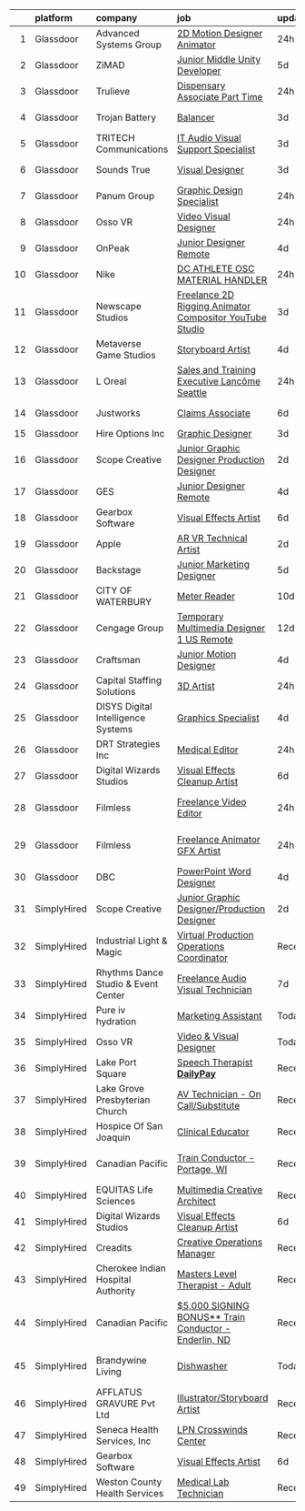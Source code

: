 

|    | platform    | company                              | job                                                                                                                                                                                                                                                                                                                                                                                                                                                                                                                                                                                                                                                                                                                                                                                                                                                                                                                                                                                                                                                                                                                                                                                                                                                                                                                                      | update_time   | location                      |
|---:|:------------|:-------------------------------------|:-----------------------------------------------------------------------------------------------------------------------------------------------------------------------------------------------------------------------------------------------------------------------------------------------------------------------------------------------------------------------------------------------------------------------------------------------------------------------------------------------------------------------------------------------------------------------------------------------------------------------------------------------------------------------------------------------------------------------------------------------------------------------------------------------------------------------------------------------------------------------------------------------------------------------------------------------------------------------------------------------------------------------------------------------------------------------------------------------------------------------------------------------------------------------------------------------------------------------------------------------------------------------------------------------------------------------------------------|:--------------|:------------------------------|
|  1 | Glassdoor   | Advanced Systems Group               | [2D Motion Designer Animator](https://www.glassdoor.com/partner/jobListing.htm?pos=125&ao=1136043&s=58&guid=00000182816517968b4b0ec603f3fbd6&src=GD_JOB_AD&t=SR&vt=w&ea=1&cs=1_71b36419&cb=1660028262648&jobListingId=1008061173285&jrtk=3-0-1ga0ma5u5m6qk801-1ga0ma5ujg4e6800-ac26f5c2e1e21336-)                                                                                                                                                                                                                                                                                                                                                                                                                                                                                                                                                                                                                                                                                                                                                                                                                                                                                                                                                                                                                                        | 24h           | Remote                        |
|  2 | Glassdoor   | ZiMAD                                | [Junior Middle Unity Developer](https://www.glassdoor.com/partner/jobListing.htm?pos=121&ao=1136043&s=58&guid=00000182816517968b4b0ec603f3fbd6&src=GD_JOB_AD&t=SR&vt=w&cs=1_d24c75a2&cb=1660028262647&jobListingId=1008049667996&jrtk=3-0-1ga0ma5u5m6qk801-1ga0ma5ujg4e6800-c2445798004c4330-)                                                                                                                                                                                                                                                                                                                                                                                                                                                                                                                                                                                                                                                                                                                                                                                                                                                                                                                                                                                                                                           | 5d            | Remote                        |
|  3 | Glassdoor   | Trulieve                             | [Dispensary Associate   Part Time](https://www.glassdoor.com/partner/jobListing.htm?pos=118&ao=1136043&s=58&guid=00000182816517968b4b0ec603f3fbd6&src=GD_JOB_AD&t=SR&vt=w&cs=1_a702fb0f&cb=1660028262647&jobListingId=1008060827551&jrtk=3-0-1ga0ma5u5m6qk801-1ga0ma5ujg4e6800-15c62df5c16bef9f-)                                                                                                                                                                                                                                                                                                                                                                                                                                                                                                                                                                                                                                                                                                                                                                                                                                                                                                                                                                                                                                        | 24h           | Cape Coral, FL                |
|  4 | Glassdoor   | Trojan Battery                       | [Balancer](https://www.glassdoor.com/partner/jobListing.htm?pos=122&ao=1136043&s=58&guid=00000182816517968b4b0ec603f3fbd6&src=GD_JOB_AD&t=SR&vt=w&cs=1_12320676&cb=1660028262647&jobListingId=1008056187618&jrtk=3-0-1ga0ma5u5m6qk801-1ga0ma5ujg4e6800-496d7854f8508492-)                                                                                                                                                                                                                                                                                                                                                                                                                                                                                                                                                                                                                                                                                                                                                                                                                                                                                                                                                                                                                                                                | 3d            | Santa Fe Springs, CA          |
|  5 | Glassdoor   | TRITECH Communications               | [IT Audio Visual Support Specialist](https://www.glassdoor.com/partner/jobListing.htm?pos=117&ao=1136043&s=58&guid=00000182816517968b4b0ec603f3fbd6&src=GD_JOB_AD&t=SR&vt=w&ea=1&cs=1_0e588034&cb=1660028262646&jobListingId=1008055745056&jrtk=3-0-1ga0ma5u5m6qk801-1ga0ma5ujg4e6800-53913c88c34f6bda-)                                                                                                                                                                                                                                                                                                                                                                                                                                                                                                                                                                                                                                                                                                                                                                                                                                                                                                                                                                                                                                 | 3d            | New York, NY                  |
|  6 | Glassdoor   | Sounds True                          | [Visual Designer](https://www.glassdoor.com/partner/jobListing.htm?pos=116&ao=1136043&s=58&guid=00000182816517968b4b0ec603f3fbd6&src=GD_JOB_AD&t=SR&vt=w&ea=1&cs=1_2ddd8fbf&cb=1660028262646&jobListingId=1008055175908&jrtk=3-0-1ga0ma5u5m6qk801-1ga0ma5ujg4e6800-33efd2b5586d880d-)                                                                                                                                                                                                                                                                                                                                                                                                                                                                                                                                                                                                                                                                                                                                                                                                                                                                                                                                                                                                                                                    | 3d            | Louisville, CO                |
|  7 | Glassdoor   | Panum Group                          | [Graphic Design Specialist](https://www.glassdoor.com/partner/jobListing.htm?pos=101&ao=1110586&s=58&guid=00000182816517968b4b0ec603f3fbd6&src=GD_JOB_AD&t=SR&vt=w&ea=1&cs=1_25950293&cb=1660028262644&jobListingId=1008059929479&cpc=FB7E4A1762AE5BEC&jrtk=3-0-1ga0ma5u5m6qk801-1ga0ma5ujg4e6800-0e4550277865b6ae--6NYlbfkN0Bo_CM2a8GgFIiw_-9fb5ug3xmG_MFCzpxBl7ntROtVZY8vaamdbhFsLTVNaHi-vU9EYboWp9GGldm8INJpCJGaeUooRnAeViLZ1Xa532DKn6HaOLmXS0bCL29dpl2WcYk0MizOc2orzkQ5hHlqOpR9-3UzuzWc85yzdU01NioCXNZE8ixS_DrxtBEw7Wj-qhRtdXtwj7lsZHyni7D4uE-YTeXzFSS6lApzCeUxdGDlzJm5rrRIB6lUvtnVGuyzCsI8vvIMrfnJ1fSMSlLPW3Ts4MOL5bPN_xznH19xhxwvXMvF960qbWwpts7ylE_84cEnmXlBBTzp8u8uc45qR7IJuFXobjWDHUfRD0qkU6kajqSeXZN2GjvWh3kT30eE9OQCbrUDha3vbSshbv7iO70qeo2rd8iGNO1iTXK9HVHXzv3ZjZwgIf60ynCS9L64DYzTTOcZiaPihHv3WJUrkReNFtRm80S5dE-PY-F7rjGTxSA8bkIrynQQM5AiqYckQMcTxgqmjqwGdg%3D%3D)                                                                                                                                                                                                                                                                                                                                                                                                                                                         | 24h           | Remote                        |
|  8 | Glassdoor   | Osso VR                              | [Video   Visual Designer](https://www.glassdoor.com/partner/jobListing.htm?pos=112&ao=1136043&s=58&guid=00000182816517968b4b0ec603f3fbd6&src=GD_JOB_AD&t=SR&vt=w&cs=1_02ef7f4a&cb=1660028262646&jobListingId=1008060844113&jrtk=3-0-1ga0ma5u5m6qk801-1ga0ma5ujg4e6800-127e56c8cc765d37-)                                                                                                                                                                                                                                                                                                                                                                                                                                                                                                                                                                                                                                                                                                                                                                                                                                                                                                                                                                                                                                                 | 24h           | Remote                        |
|  9 | Glassdoor   | OnPeak                               | [Junior Designer  Remote ](https://www.glassdoor.com/partner/jobListing.htm?pos=128&ao=1136043&s=58&guid=00000182816517968b4b0ec603f3fbd6&src=GD_JOB_AD&t=SR&vt=w&cs=1_5e6cadb5&cb=1660028262648&jobListingId=1008054224151&jrtk=3-0-1ga0ma5u5m6qk801-1ga0ma5ujg4e6800-7149e89fa4fdb05c-)                                                                                                                                                                                                                                                                                                                                                                                                                                                                                                                                                                                                                                                                                                                                                                                                                                                                                                                                                                                                                                                | 4d            | Hodgkins, IL                  |
| 10 | Glassdoor   | Nike                                 | [DC ATHLETE OSC  MATERIAL HANDLER ](https://www.glassdoor.com/partner/jobListing.htm?pos=109&ao=1136043&s=58&guid=00000182816517968b4b0ec603f3fbd6&src=GD_JOB_AD&t=SR&vt=w&cs=1_888cbc3a&cb=1660028262644&jobListingId=1008061408800&jrtk=3-0-1ga0ma5u5m6qk801-1ga0ma5ujg4e6800-dca766db329d2309-)                                                                                                                                                                                                                                                                                                                                                                                                                                                                                                                                                                                                                                                                                                                                                                                                                                                                                                                                                                                                                                       | 24h           | Memphis, TN                   |
| 11 | Glassdoor   | Newscape Studios                     | [Freelance 2D Rigging Animator Compositor YouTube Studio](https://www.glassdoor.com/partner/jobListing.htm?pos=130&ao=1136043&s=58&guid=00000182816517968b4b0ec603f3fbd6&src=GD_JOB_AD&t=SR&vt=w&ea=1&cs=1_e7a79617&cb=1660028262648&jobListingId=1008056271942&jrtk=3-0-1ga0ma5u5m6qk801-1ga0ma5ujg4e6800-83d5db1f3c4e73a6-)                                                                                                                                                                                                                                                                                                                                                                                                                                                                                                                                                                                                                                                                                                                                                                                                                                                                                                                                                                                                            | 3d            | Remote                        |
| 12 | Glassdoor   | Metaverse Game Studios               | [Storyboard Artist](https://www.glassdoor.com/partner/jobListing.htm?pos=111&ao=1136043&s=58&guid=00000182816517968b4b0ec603f3fbd6&src=GD_JOB_AD&t=SR&vt=w&ea=1&cs=1_a55c993d&cb=1660028262644&jobListingId=1008054365470&jrtk=3-0-1ga0ma5u5m6qk801-1ga0ma5ujg4e6800-f1497150f3971ad6-)                                                                                                                                                                                                                                                                                                                                                                                                                                                                                                                                                                                                                                                                                                                                                                                                                                                                                                                                                                                                                                                  | 4d            | Remote                        |
| 13 | Glassdoor   | L Oreal                              | [Sales and Training Executive   Lancôme Seattle](https://www.glassdoor.com/partner/jobListing.htm?pos=103&ao=1110586&s=58&guid=00000182816517968b4b0ec603f3fbd6&src=GD_JOB_AD&t=SR&vt=w&cs=1_19e79b55&cb=1660028262643&jobListingId=1008060382777&cpc=3BA4CE39D5B5DEF5&jrtk=3-0-1ga0ma5u5m6qk801-1ga0ma5ujg4e6800-5a0953414041bdb7--6NYlbfkN0B--xwTx5z5GtX4kwB4PKln9ei78TGhUZ0jXbBonS0qzEhzYeEaBt0GkTPTcdrr5MliLNuavia_JvRLLb9DVpMTc-MFo1BFzkiA5dE9o__94-UVW0HQN0dyvXjsxEcdFapHPzbBq9TzAudNW8BpIKZ8SAeZFeuNoVrGibQWO330-I6HvUuirOgdprYAqduXHO_wySO-_5UgeQII-D_BTP0jLpYfsVdhxViKL6CZhZWZz4Uir0jtR9RXTwznVSIDfBDfElNINHTeKoQ8iwf11eKIOMM2VYMzmo46P3w61hfCj-3tAIV5FcUjf0G_ZZM7-i71_LD3m6wzsF5O5PRVSJAYvt3zgQOaij1qNqxO2UtpHi_hBAN30Yjt3P5czejJ2c9m2-beEqlkn2JMMR9NzwnHfernzKiDQK2Ak_9Up-_FjyJo6uLudvqzPkaL2g9gsjtbwmfPGtzbjlGoOAJkWdFpJlqGERPfN7UqoJiBHVXAAMnKMq4_dNMN_jc7KSzoAmutRTioYUZbXGz2OdB_7xJroKx_OvEMpzc9d-31Fjxe-w%3D%3D)                                                                                                                                                                                                                                                                                                                                                                                                         | 24h           | Seattle, WA                   |
| 14 | Glassdoor   | Justworks                            | [Claims Associate](https://www.glassdoor.com/partner/jobListing.htm?pos=127&ao=1136043&s=58&guid=00000182816517968b4b0ec603f3fbd6&src=GD_JOB_AD&t=SR&vt=w&ea=1&cs=1_c2452d73&cb=1660028262648&jobListingId=1008047540429&jrtk=3-0-1ga0ma5u5m6qk801-1ga0ma5ujg4e6800-4fac05972a7fe436-)                                                                                                                                                                                                                                                                                                                                                                                                                                                                                                                                                                                                                                                                                                                                                                                                                                                                                                                                                                                                                                                   | 6d            | New York, NY                  |
| 15 | Glassdoor   | Hire Options Inc                     | [Graphic Designer](https://www.glassdoor.com/partner/jobListing.htm?pos=105&ao=1110586&s=58&guid=00000182816517968b4b0ec603f3fbd6&src=GD_JOB_AD&t=SR&vt=w&ea=1&cs=1_cc9b2ba4&cb=1660028262644&jobListingId=1008056222271&cpc=F41FEAB56D215062&jrtk=3-0-1ga0ma5u5m6qk801-1ga0ma5ujg4e6800-d920582205bcf924--6NYlbfkN0BSkpV6W62uWtr8U5Znk72fCo7t6YUAZzvHLayV4F_jQCMmq-jdC2u6h-Ch-IFvyWPwadv7XQn0jeVVzb5RGRtcQhcK-VGw0f_A8nzJowTfyEsY_fhAybLJPZuFlnUFyZJ9xxgrWIKWjhDxc-_UN0vRVhmtYXOpP4B05lmhoTgpF2tdTgaFVobFCkBIrGeaknI6Wld1Iq2g4FN0-s_QLgFy0bp3_DRSsbw80FGel02U0mHNQ1G4p7et1LlETBIdXrcnz63F6-MkSUprAfnM8a871PeT0B7qZhMNaX8EKYrkVcDDNIo6hiI9-JfUR3Iq5U2XQrk0ziHhQdd6qqQnbZJNSMv1yYHI3yeSjrJBhsr5LtryrU1Sw6oxBKSkTC8eoiMA8Buxp7DiRCRNRD53TjWtwwRvIqbN_nfdAUrNO53lISFX8K7NlksOKvbzdlCz21I7UQx7F8VHA9Nfh9NBS5kLxIwn18IQ_e70VJhyboRa9qh1CCoKWnkYR_iBQ2658EM3VCn12fQeQA%3D%3D)                                                                                                                                                                                                                                                                                                                                                                                                                                                                  | 3d            | Remote                        |
| 16 | Glassdoor   | Scope Creative                       | [Junior Graphic Designer Production Designer](https://www.glassdoor.com/partner/jobListing.htm?pos=114&ao=1136043&s=58&guid=00000182816517968b4b0ec603f3fbd6&src=GD_JOB_AD&t=SR&vt=w&ea=1&cs=1_37f0d947&cb=1660028262646&jobListingId=1008057295326&jrtk=3-0-1ga0ma5u5m6qk801-1ga0ma5ujg4e6800-df76609bcd3fb119-)                                                                                                                                                                                                                                                                                                                                                                                                                                                                                                                                                                                                                                                                                                                                                                                                                                                                                                                                                                                                                        | 2d            | Remote                        |
| 17 | Glassdoor   | GES                                  | [Junior Designer  Remote ](https://www.glassdoor.com/partner/jobListing.htm?pos=123&ao=1136043&s=58&guid=00000182816517968b4b0ec603f3fbd6&src=GD_JOB_AD&t=SR&vt=w&cs=1_4f45633e&cb=1660028262647&jobListingId=1008053334818&jrtk=3-0-1ga0ma5u5m6qk801-1ga0ma5ujg4e6800-fb2d92903a432fbe-)                                                                                                                                                                                                                                                                                                                                                                                                                                                                                                                                                                                                                                                                                                                                                                                                                                                                                                                                                                                                                                                | 4d            | Hodgkins, IL                  |
| 18 | Glassdoor   | Gearbox Software                     | [Visual Effects Artist](https://www.glassdoor.com/partner/jobListing.htm?pos=108&ao=1136043&s=58&guid=00000182816517968b4b0ec603f3fbd6&src=GD_JOB_AD&t=SR&vt=w&ea=1&cs=1_8e09ca7b&cb=1660028262644&jobListingId=1008046736249&jrtk=3-0-1ga0ma5u5m6qk801-1ga0ma5ujg4e6800-e2dbd4b4cea587a5-)                                                                                                                                                                                                                                                                                                                                                                                                                                                                                                                                                                                                                                                                                                                                                                                                                                                                                                                                                                                                                                              | 6d            | Frisco, TX                    |
| 19 | Glassdoor   | Apple                                | [AR VR Technical Artist](https://www.glassdoor.com/partner/jobListing.htm?pos=102&ao=1110586&s=58&guid=00000182816517968b4b0ec603f3fbd6&src=GD_JOB_AD&t=SR&vt=w&cs=1_7a149102&cb=1660028262643&jobListingId=1008057519531&cpc=F41FEAB56D215062&jrtk=3-0-1ga0ma5u5m6qk801-1ga0ma5ujg4e6800-6828e0b0ed8ec9bb--6NYlbfkN0BvKrLyj5gPmtZO9T8euul8TCxuuKNOtzRJOomxnwSEodTz2Bc-sPZlt2Zgji_QUXGvcv-e3u99qCr59X6Yf61nnfkwZzZxivNSNjSQjrL4JB89BRjvagDroAoyJMmjNM6BcnBdKNpi37SJuwNaJ_G2aMYazYgAx_OLN9CcThcrLZVzCAw-spdc7hc78t3YHkQyRsPlBaYR3HCOmgs841QM5lH6diFfiJcJ8ftf6zgIcM_ehJggNi3q9loElDBhsULUBtgZ5755jSGOivzNP0irVlSgvZMC0xxL7LijaxajmmxaBsSM96UMC6M0VXLvZ4p6m8bgR7cQfA28EQGBadCqhtCoJ8cFF_wGUlqNn7gO5Yc1D1GXr9aHccVAg8zyu5mUakEUqPs66LaVYvPQDmGlU2AbP0TW84uxYomKFPZKoJ4n3AhObkBPSDtPG_kbCltsjesb-wHh8w-N7s64o-mffkYalxnlUXYkxBOPkfmKSoL-r69tTnV8wKlz3l3VNXDPeUqqtDEpH6jX8Ce-Ih3kx4ZJ2q5tT1cnXkxIeMHZaXIm_B-3GMiehAxKu_rmxWezsY9qzOLLOxDL8WX2v3gZlXVk1ClXQ15j0fSW6Y5iurriNAHAocOtB8enNjYD5VkrEW897Z2r5c__LroGC20SLuW5Sn1Rlj_8uAn37p3OPj8x1KsiXXgO6wcOsMa-wN2aVmc6NddrxiJd_jCQ5jE_6I8Z4LJLyeMr26FOOKdHnrCxMMgtF-PEdeVXgiIAJrz_7_7VRrn0YTXqCDnzq6ezQUqzFK09MIXea9NLZNiptIAPRb4YTbPvBo0Uqh586PFgi-WbTxl06hJEz6gek7yYUKF_ukU6zxRy6-ZExjTM21fgiBn3tzWTDUdC2CF62WVSMyq8ZVuHU0CaMvnNT2W0RzurLvUVa18YiLI57YBY7B6XIFw_4i62xSa2JBak55H-kBTV9jDn3g%3D%3D) | 2d            | Cupertino, CA                 |
| 20 | Glassdoor   | Backstage                            | [Junior Marketing Designer](https://www.glassdoor.com/partner/jobListing.htm?pos=119&ao=1136043&s=58&guid=00000182816517968b4b0ec603f3fbd6&src=GD_JOB_AD&t=SR&vt=w&cs=1_e5b44261&cb=1660028262647&jobListingId=1008050720140&jrtk=3-0-1ga0ma5u5m6qk801-1ga0ma5ujg4e6800-597fe3d74639a284-)                                                                                                                                                                                                                                                                                                                                                                                                                                                                                                                                                                                                                                                                                                                                                                                                                                                                                                                                                                                                                                               | 5d            | Remote                        |
| 21 | Glassdoor   | CITY OF WATERBURY                    | [Meter Reader](https://www.glassdoor.com/partner/jobListing.htm?pos=126&ao=1136043&s=58&guid=00000182816517968b4b0ec603f3fbd6&src=GD_JOB_AD&t=SR&vt=w&ea=1&cs=1_cca68d34&cb=1660028262648&jobListingId=1008038167340&jrtk=3-0-1ga0ma5u5m6qk801-1ga0ma5ujg4e6800-57be8b3c36c38d78-)                                                                                                                                                                                                                                                                                                                                                                                                                                                                                                                                                                                                                                                                                                                                                                                                                                                                                                                                                                                                                                                       | 10d           | Waterbury, CT                 |
| 22 | Glassdoor   | Cengage Group                        | [Temporary Multimedia Designer 1   US Remote](https://www.glassdoor.com/partner/jobListing.htm?pos=120&ao=1136043&s=58&guid=00000182816517968b4b0ec603f3fbd6&src=GD_JOB_AD&t=SR&vt=w&cs=1_809dab80&cb=1660028262647&jobListingId=1008032861874&jrtk=3-0-1ga0ma5u5m6qk801-1ga0ma5ujg4e6800-2f1204d576fc93f8-)                                                                                                                                                                                                                                                                                                                                                                                                                                                                                                                                                                                                                                                                                                                                                                                                                                                                                                                                                                                                                             | 12d           | Temecula, CA                  |
| 23 | Glassdoor   | Craftsman                            | [Junior Motion Designer](https://www.glassdoor.com/partner/jobListing.htm?pos=129&ao=1136043&s=58&guid=00000182816517968b4b0ec603f3fbd6&src=GD_JOB_AD&t=SR&vt=w&ea=1&cs=1_7fc12fa3&cb=1660028262648&jobListingId=1008054667411&jrtk=3-0-1ga0ma5u5m6qk801-1ga0ma5ujg4e6800-a7c2c048ea014f50-)                                                                                                                                                                                                                                                                                                                                                                                                                                                                                                                                                                                                                                                                                                                                                                                                                                                                                                                                                                                                                                             | 4d            | Remote                        |
| 24 | Glassdoor   | Capital Staffing Solutions           | [3D Artist](https://www.glassdoor.com/partner/jobListing.htm?pos=106&ao=1110586&s=58&guid=00000182816517968b4b0ec603f3fbd6&src=GD_JOB_AD&t=SR&vt=w&ea=1&cs=1_c6156b79&cb=1660028262644&jobListingId=1008060992770&cpc=9908D8D4413DBB8A&jrtk=3-0-1ga0ma5u5m6qk801-1ga0ma5ujg4e6800-d5e360d18e838205--6NYlbfkN0AHXq2vAVwR3IH7wgnTMdWCa3HguypIXx0DFudX-u0zu6XSU0N9gDGCMsnO9yvyAfP00XmV2TWZ6PQhd4YDCfuavgttClvpxyKbl6UAlErQ7wl0KKzqTdj5Ot45qgg8IvmK6XPkNHX5R33bLBxdKaJKi7TTH3nMeiDstkExAyvkTDztRCH-nSISQEVvsA0wT3p3yro43q4z_A_UAud0vxewweKx0pJ6YKHT1oxTlC2KL7PsjbuGy8JIdlZLz8-_4GQqV9Zv01c4Aq6j88Pprh1XQKQpXRTSYHCj7jilcdLSmOcwO8pN7O9gtK2wuqfeHOdOfEraLRb5SWV5OUJ_vlD58kvn1UaM0Ll_w4-0Q_rNFicfYnt5TKI838Tc3CRzjgMSNWR4qa-3ug6flR-nG_kXkv4MmZ6cB60M7sLlc5XKH_Xfrk1WLj6xSS3oFBmN6F3fC5EuCzXxKlo2_2xhHxBj7xo0Vyb0OulmNJuU036TLAYUsfbt7TOxkykiFZZhzFUMVbiJdTZ3QWUUMhloSHnZ)                                                                                                                                                                                                                                                                                                                                                                                                                                                                     | 24h           | Burlingame, CA                |
| 25 | Glassdoor   | DISYS   Digital Intelligence Systems | [Graphics Specialist](https://www.glassdoor.com/partner/jobListing.htm?pos=104&ao=1110586&s=58&guid=00000182816517968b4b0ec603f3fbd6&src=GD_JOB_AD&t=SR&vt=w&ea=1&cs=1_e5c5d49c&cb=1660028262644&jobListingId=1008053663966&cpc=8795CF9063CD573D&jrtk=3-0-1ga0ma5u5m6qk801-1ga0ma5ujg4e6800-05a9147f72306416--6NYlbfkN0BTYkY06FZEdAAtNWO-eDAfNklmfZymsMF6eFRONl7rAMN5x_2sHrqXfWPo9rHDxSPxJdHgodHrfmLdZ7p7oE8g28cO2kykwVMxcTZ_UeTFxfUI5ZeFWb7jORpFjVoUDmzb3c1EHoCmoZRGPWvDtdaQis44XrL-1Q_iMb9QiMGpJsLQr4RV4EwRySv4mSFyjkcBnya9WgbFDsTJT6fRntEdCnLJpGsvbKQYKKoLRt515bY0Cau8pyB9sebLLcwf0n2896ytjICmPqy4mdQI_3qfs9sECr4edhJn9i9xOmukwaPlBJQyzEcYpeQU_BbETt2mPonMQK4znKbGJ0b55uZ8Ev_KHJYTmRzzv3v7y8QEJvyqbKL-1_IkDv_8GRYvji5ggebVFSZbXE8CnerTnA_HPELLENJWQG_1PZezaXYX8qb8DHrqLnwroPXdt1dooxaHAYqqTHB20mMvJ9frrL48wnxZXCBoXO3DEHmZlT2luqJVHHzplaCoNxqmODZ0HB23n1xsGBKULg%3D%3D)                                                                                                                                                                                                                                                                                                                                                                                                                                                               | 4d            | New York, NY                  |
| 26 | Glassdoor   | DRT Strategies  Inc                  | [Medical Editor](https://www.glassdoor.com/partner/jobListing.htm?pos=110&ao=1136043&s=58&guid=00000182816517968b4b0ec603f3fbd6&src=GD_JOB_AD&t=SR&vt=w&ea=1&cs=1_d880f7b0&cb=1660028262644&jobListingId=1008061175796&jrtk=3-0-1ga0ma5u5m6qk801-1ga0ma5ujg4e6800-e805f2d4800d0e17-)                                                                                                                                                                                                                                                                                                                                                                                                                                                                                                                                                                                                                                                                                                                                                                                                                                                                                                                                                                                                                                                     | 24h           | Remote                        |
| 27 | Glassdoor   | Digital Wizards Studios              | [Visual Effects Cleanup Artist](https://www.glassdoor.com/partner/jobListing.htm?pos=107&ao=1136043&s=58&guid=00000182816517968b4b0ec603f3fbd6&src=GD_JOB_AD&t=SR&vt=w&ea=1&cs=1_638994af&cb=1660028262645&jobListingId=1008047312634&jrtk=3-0-1ga0ma5u5m6qk801-1ga0ma5ujg4e6800-ee6cf7d9fba83118-)                                                                                                                                                                                                                                                                                                                                                                                                                                                                                                                                                                                                                                                                                                                                                                                                                                                                                                                                                                                                                                      | 6d            | Remote                        |
| 28 | Glassdoor   | Filmless                             | [Freelance Video Editor](https://www.glassdoor.com/partner/jobListing.htm?pos=113&ao=1136043&s=58&guid=00000182816517968b4b0ec603f3fbd6&src=GD_JOB_AD&t=SR&vt=w&cs=1_7a8d90a0&cb=1660028262646&jobListingId=1008061790733&jrtk=3-0-1ga0ma5u5m6qk801-1ga0ma5ujg4e6800-cc7519cc1bbd7e1d-)                                                                                                                                                                                                                                                                                                                                                                                                                                                                                                                                                                                                                                                                                                                                                                                                                                                                                                                                                                                                                                                  | 24h           | San Francisco, CA             |
| 29 | Glassdoor   | Filmless                             | [Freelance Animator   GFX Artist](https://www.glassdoor.com/partner/jobListing.htm?pos=115&ao=1136043&s=58&guid=00000182816517968b4b0ec603f3fbd6&src=GD_JOB_AD&t=SR&vt=w&cs=1_94564f3d&cb=1660028262646&jobListingId=1008061790667&jrtk=3-0-1ga0ma5u5m6qk801-1ga0ma5ujg4e6800-80e9c7810661ba35-)                                                                                                                                                                                                                                                                                                                                                                                                                                                                                                                                                                                                                                                                                                                                                                                                                                                                                                                                                                                                                                         | 24h           | San Francisco, CA             |
| 30 | Glassdoor   | DBC                                  | [PowerPoint   Word Designer](https://www.glassdoor.com/partner/jobListing.htm?pos=124&ao=1136043&s=58&guid=00000182816517968b4b0ec603f3fbd6&src=GD_JOB_AD&t=SR&vt=w&ea=1&cs=1_d9f7cf9a&cb=1660028262647&jobListingId=1008054365568&jrtk=3-0-1ga0ma5u5m6qk801-1ga0ma5ujg4e6800-8a158ead80c9e526-)                                                                                                                                                                                                                                                                                                                                                                                                                                                                                                                                                                                                                                                                                                                                                                                                                                                                                                                                                                                                                                         | 4d            | Remote                        |
| 31 | SimplyHired | Scope Creative                       | [Junior Graphic Designer/Production Designer](https://www.simplyhired.com/job/MWcY-yWOUNtvMeEJ50eTh1O8Ly7pV7eHTo7UtUykkWZFGLkPelChyA?q=visual+effects)                                                                                                                                                                                                                                                                                                                                                                                                                                                                                                                                                                                                                                                                                                                                                                                                                                                                                                                                                                                                                                                                                                                                                                                   | 2d            | Remote                        |
| 32 | SimplyHired | Industrial Light & Magic             | [Virtual Production Operations Coordinator](https://www.simplyhired.com/job/GoNrd8hJt9uFzdq4BsE8uE5broyUBG7lYHh-w9LEAGBerH_SJJ_H6w?q=visual+effects)                                                                                                                                                                                                                                                                                                                                                                                                                                                                                                                                                                                                                                                                                                                                                                                                                                                                                                                                                                                                                                                                                                                                                                                     | Recently      | San Francisco, CA             |
| 33 | SimplyHired | Rhythms Dance Studio & Event Center  | [Freelance Audio Visual Technician](https://www.simplyhired.com/job/SYjjXBDuTLDWpgVPfCQH5oryqaarx772yrLcpfLxeCCogYA9jMI9DQ?q=visual+effects)                                                                                                                                                                                                                                                                                                                                                                                                                                                                                                                                                                                                                                                                                                                                                                                                                                                                                                                                                                                                                                                                                                                                                                                             | 7d            | Las Vegas, NV                 |
| 34 | SimplyHired | Pure iv hydration                    | [Marketing Assistant](https://www.simplyhired.com/job/iUH2lC1144FFGXff9P-7dSM6qEZF6BLxvHaDLN4n1RI9bVWT_Io4dw?q=visual+effects)                                                                                                                                                                                                                                                                                                                                                                                                                                                                                                                                                                                                                                                                                                                                                                                                                                                                                                                                                                                                                                                                                                                                                                                                           | Today         | Orlando, FL                   |
| 35 | SimplyHired | Osso VR                              | [Video & Visual Designer](https://www.simplyhired.com/job/ctIFFOKUPfyp2ajme7vUFMsoHh_0zqBlYqyYB2F-LoKdUNLLWjAlbQ?q=visual+effects)                                                                                                                                                                                                                                                                                                                                                                                                                                                                                                                                                                                                                                                                                                                                                                                                                                                                                                                                                                                                                                                                                                                                                                                                       | Today         | Remote                        |
| 36 | SimplyHired | Lake Port Square                     | [Speech Therapist **DailyPay**](https://www.simplyhired.com/job/UnbmGA5ask0d3rqUECA3Vus0b1qHb1rsdbo-W4HeVzi_DQ2TQoAJ7Q?q=visual+effects)                                                                                                                                                                                                                                                                                                                                                                                                                                                                                                                                                                                                                                                                                                                                                                                                                                                                                                                                                                                                                                                                                                                                                                                                 | Recently      | Leesburg, FL                  |
| 37 | SimplyHired | Lake Grove Presbyterian Church       | [AV Technician - On Call/Substitute](https://www.simplyhired.com/job/tb9Lp_96v5nuqnhe0ZYtbeKN6hRlb-jVRHz1dLdsFAKeVM_Axvfv9Q?q=visual+effects)                                                                                                                                                                                                                                                                                                                                                                                                                                                                                                                                                                                                                                                                                                                                                                                                                                                                                                                                                                                                                                                                                                                                                                                            | Recently      | Lake Oswego, OR               |
| 38 | SimplyHired | Hospice Of San Joaquin               | [Clinical Educator](https://www.simplyhired.com/job/7hziJJq_Abz7va3c36eunD_OoAv8b468NzKDZxIjkjdoNIBd2ZIHIA?q=visual+effects)                                                                                                                                                                                                                                                                                                                                                                                                                                                                                                                                                                                                                                                                                                                                                                                                                                                                                                                                                                                                                                                                                                                                                                                                             | Recently      | Stockton, CA                  |
| 39 | SimplyHired | Canadian Pacific                     | [Train Conductor - Portage, WI](https://www.simplyhired.com/job/zAeDeWYrVHBFKFPpNygRbJq_8RLl1pfvlAVWTMkZBpX2ULps7Gjsjw?q=visual+effects)                                                                                                                                                                                                                                                                                                                                                                                                                                                                                                                                                                                                                                                                                                                                                                                                                                                                                                                                                                                                                                                                                                                                                                                                 | Recently      | Portage, WI +1 location       |
| 40 | SimplyHired | EQUITAS Life Sciences                | [Multimedia Creative Architect](https://www.simplyhired.com/job/ichTX3k1Ejo7tX1GyCNQsvRJKJYEbv4IqWgcjyZm74n5FB1102LY-Q?q=visual+effects)                                                                                                                                                                                                                                                                                                                                                                                                                                                                                                                                                                                                                                                                                                                                                                                                                                                                                                                                                                                                                                                                                                                                                                                                 | Recently      | Essex, VT                     |
| 41 | SimplyHired | Digital Wizards Studios              | [Visual Effects Cleanup Artist](https://www.simplyhired.com/job/kkqZXaOG1mVYi_8_TZsl5EWZe3RnXtgf1yRDCdM8gE9RydYvJlysrA?q=visual+effects)                                                                                                                                                                                                                                                                                                                                                                                                                                                                                                                                                                                                                                                                                                                                                                                                                                                                                                                                                                                                                                                                                                                                                                                                 | 6d            | Remote                        |
| 42 | SimplyHired | Creadits                             | [Creative Operations Manager](https://www.simplyhired.com/job/YOq-NurNUl1nwFk-1smF59ez2PfmyJ15sW5Mf-JfCBGYPcjQ-vsz8g?q=visual+effects)                                                                                                                                                                                                                                                                                                                                                                                                                                                                                                                                                                                                                                                                                                                                                                                                                                                                                                                                                                                                                                                                                                                                                                                                   | Recently      | Remote +1 location            |
| 43 | SimplyHired | Cherokee Indian Hospital Authority   | [Masters Level Therapist - Adult](https://www.simplyhired.com/job/Zb1f9ndDfCV9DwGpRQtBDaD502p99LL1Fuxm0qJ1PxK8iNIQhLI8UA?q=visual+effects)                                                                                                                                                                                                                                                                                                                                                                                                                                                                                                                                                                                                                                                                                                                                                                                                                                                                                                                                                                                                                                                                                                                                                                                               | Recently      | Cherokee, NC                  |
| 44 | SimplyHired | Canadian Pacific                     | [$5,000 SIGNING BONUS** Train Conductor - Enderlin, ND](https://www.simplyhired.com/job/gJxY446gHHH_9KzDASS9bh_ObS95R3muBbiibrahkk6gLmhwAZ8qGw?q=visual+effects)                                                                                                                                                                                                                                                                                                                                                                                                                                                                                                                                                                                                                                                                                                                                                                                                                                                                                                                                                                                                                                                                                                                                                                         | Recently      | Enderlin, ND                  |
| 45 | SimplyHired | Brandywine Living                    | [Dishwasher](https://www.simplyhired.com/job/iHg9peMC_khQQ4A1o5Q2Cj_n6ceFwhzInfNIiw-iOvHpJKBMzeeOAA?q=visual+effects)                                                                                                                                                                                                                                                                                                                                                                                                                                                                                                                                                                                                                                                                                                                                                                                                                                                                                                                                                                                                                                                                                                                                                                                                                    | Today         | Englishtown, NJ +16 locations |
| 46 | SimplyHired | AFFLATUS GRAVURE Pvt Ltd             | [Illustrator/Storyboard Artist](https://www.simplyhired.com/job/3hWfT3a4tUFg4oH4quVpAV5P60ZY3SgpyN-SYuttUpCB66pl8iMTOA?q=visual+effects)                                                                                                                                                                                                                                                                                                                                                                                                                                                                                                                                                                                                                                                                                                                                                                                                                                                                                                                                                                                                                                                                                                                                                                                                 | Recently      | Remote                        |
| 47 | SimplyHired | Seneca Health Services, Inc          | [LPN Crosswinds Center](https://www.simplyhired.com/job/Rylk2uVJw23oEBLoIQ4cqs43Yll4-e6xT4YZa4Ta8WAirr1kJgT3RA?q=visual+effects)                                                                                                                                                                                                                                                                                                                                                                                                                                                                                                                                                                                                                                                                                                                                                                                                                                                                                                                                                                                                                                                                                                                                                                                                         | Recently      | Maxwelton, WV                 |
| 48 | SimplyHired | Gearbox Software                     | [Visual Effects Artist](https://www.simplyhired.com/job/FN3K3PL-YTPqAFAwnDc6JeiELfVX6pZ_i9hWAMhuf6kPhSfSOwz_OA?q=visual+effects)                                                                                                                                                                                                                                                                                                                                                                                                                                                                                                                                                                                                                                                                                                                                                                                                                                                                                                                                                                                                                                                                                                                                                                                                         | 6d            | Frisco, TX                    |
| 49 | SimplyHired | Weston County Health Services        | [Medical Lab Technician](https://www.simplyhired.com/job/ZpSGjvrXR-nkHEEJ5yh3TwbL2Hg3qeylXkuvZt0zSnAsIFwIa-udQg?q=visual+effects)                                                                                                                                                                                                                                                                                                                                                                                                                                                                                                                                                                                                                                                                                                                                                                                                                                                                                                                                                                                                                                                                                                                                                                                                        | Recently      | Newcastle, WY                 |
